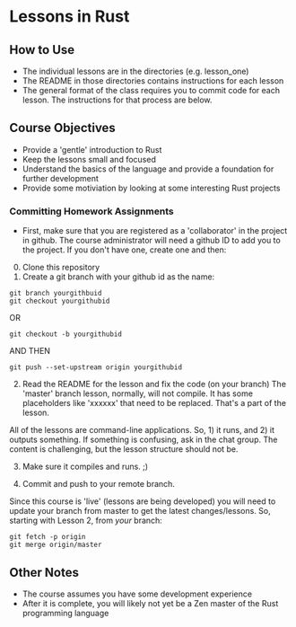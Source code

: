 # Lessons in Rust 

## How to Use 

* The individual lessons are in the directories (e.g. lesson_one)  
* The README in those directories contains instructions for each lesson 
* The general format of the class requires you to commit code for each lesson.  The instructions for that process are below.

## Course Objectives
* Provide a 'gentle' introduction to Rust
* Keep the lessons small and focused
* Understand the basics of the language and provide a foundation for further development
* Provide some motiviation by looking at some interesting Rust projects 

### Committing Homework Assignments 

* First, make sure that you are registered as a 'collaborator' in the project in github.  The course administrator will need a github ID to add you to the project.  If you don't have one, create one and then:

0) Clone this repository
1) Create a git branch with your github id as the name:
```
git branch yourgithbuid
git checkout yourgithubid
```
OR
```
git checkout -b yourgithubid
```
AND THEN
```
git push --set-upstream origin yourgithubid
```

2) Read the README for the lesson and fix the code (on your branch)  The 'master' branch lesson, normally, will not compile.  It has some placeholders like 'xxxxxx' that need to be replaced.  That's a part of the lesson.  

All of the lessons are command-line applications.  So, 1) it runs, and 2) it outputs something.  If something is confusing, ask in the chat group.  The content is challenging, but the lesson structure should not be.

3) Make sure it compiles and runs.  ;)

4) Commit and push to your remote branch.

Since this course is 'live' (lessons are being developed) you will need to update your branch from master to get the latest changes/lessons.  So, starting with Lesson 2, from *your* branch:

```
git fetch -p origin
git merge origin/master

```

## Other Notes

* The course assumes you have some development experience
* After it is complete, you will likely not yet be a Zen master of the Rust programming language

